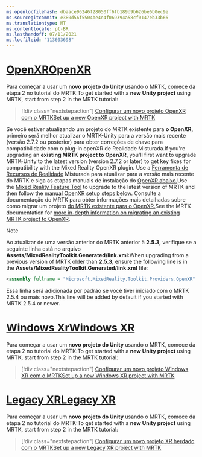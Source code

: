 ```yaml
---
ms.openlocfilehash: dbaace96246f28050ff6fb189d9b626be6b0ec9e
ms.sourcegitcommit: e380d56f5504be4e4f069394a58cf0147eb33b66
ms.translationtype: MT
ms.contentlocale: pt-BR
ms.lasthandoff: 07/11/2021
ms.locfileid: "113603698"
---
```

# <a name="openxr"></a>[<span data-ttu-id="ae215-101">OpenXR</span><span class="sxs-lookup"><span data-stu-id="ae215-101">OpenXR</span></span>](#tab/openxr)

<span data-ttu-id="ae215-102">Para começar a usar um **novo projeto do Unity** usando o MRTK, comece da etapa 2 no tutorial do MRTK:</span><span class="sxs-lookup"><span data-stu-id="ae215-102">To get started with a **new Unity project** using MRTK, start from step 2 in the MRTK tutorial:</span></span>

> [!div class="nextstepaction"]
> [<span data-ttu-id="ae215-103">Configurar um novo projeto OpenXR com o MRTK</span><span class="sxs-lookup"><span data-stu-id="ae215-103">Set up a new OpenXR project with MRTK</span></span>](../../tutorials/mr-learning-base-02.md?tabs=openxr)

<span data-ttu-id="ae215-104">Se você estiver atualizando um projeto do MRTK existente para **o OpenXR,** primeiro será melhor atualizar o MRTK-Unity para a versão mais recente (versão 2.7.2 ou posterior) para obter correções de chave para compatibilidade com o plug-in openXR de Realidade Misturada.</span><span class="sxs-lookup"><span data-stu-id="ae215-104">If you're upgrading an **existing MRTK project to OpenXR**, you'll first want to upgrade MRTK-Unity to the latest version (version 2.7.2 or later) to get key fixes for compatibility with the Mixed Reality OpenXR plugin.</span></span>  <span data-ttu-id="ae215-105">Use a [Ferramenta de Recursos de Realidade](../../welcome-to-mr-feature-tool.md) Misturada para atualizar para a versão mais recente do MRTK e siga as etapas manuais de instalação do [OpenXR abaixo.](#manual-setup-without-mrtk)</span><span class="sxs-lookup"><span data-stu-id="ae215-105">Use the [Mixed Reality Feature Tool](../../welcome-to-mr-feature-tool.md) to upgrade to the latest version of MRTK and then follow the [manual OpenXR setup steps below](#manual-setup-without-mrtk).</span></span> <span data-ttu-id="ae215-106">Consulte a documentação do MRTK para obter informações mais detalhadas sobre como migrar um projeto [do MRTK existente para o OpenXR.](/windows/mixed-reality/mrtk-unity/configuration/getting-started-with-mrtk-and-xrsdk#configuring-mrtk-for-the-xr-sdk-pipeline)</span><span class="sxs-lookup"><span data-stu-id="ae215-106">See the MRTK documentation for [more in-depth information on migrating an existing MRTK project to OpenXR](/windows/mixed-reality/mrtk-unity/configuration/getting-started-with-mrtk-and-xrsdk#configuring-mrtk-for-the-xr-sdk-pipeline).</span></span>

> [!NOTE]
> <span data-ttu-id="ae215-107">Ao atualizar de uma versão anterior do MRTK anterior à **2.5.3,** verifique se a seguinte linha está no arquivo **Assets/MixedRealityToolkit.Generated/link.xml:**</span><span class="sxs-lookup"><span data-stu-id="ae215-107">When upgrading from a previous version of MRTK older than **2.5.3**, ensure the following line is in the **Assets/MixedRealityToolkit.Generated/link.xml** file:</span></span>
>
> ```xml
> <assembly fullname = "Microsoft.MixedReality.Toolkit.Providers.OpenXR" preserve="all"/>
> ```
>
> <span data-ttu-id="ae215-108">Essa linha será adicionada por padrão se você tiver iniciado com o MRTK 2.5.4 ou mais novo.</span><span class="sxs-lookup"><span data-stu-id="ae215-108">This line will be added by default if you started with MRTK 2.5.4 or newer.</span></span>

# <a name="windows-xr"></a>[<span data-ttu-id="ae215-109">Windows Xr</span><span class="sxs-lookup"><span data-stu-id="ae215-109">Windows XR</span></span>](#tab/windowsxr)

<span data-ttu-id="ae215-110">Para começar a usar um **novo projeto do Unity** usando o MRTK, comece da etapa 2 no tutorial do MRTK:</span><span class="sxs-lookup"><span data-stu-id="ae215-110">To get started with a **new Unity project** using MRTK, start from step 2 in the MRTK tutorial:</span></span>

> [!div class="nextstepaction"]
> [<span data-ttu-id="ae215-111">Configurar um novo projeto Windows XR com o MRTK</span><span class="sxs-lookup"><span data-stu-id="ae215-111">Set up a new Windows XR project with MRTK</span></span>](../../tutorials/mr-learning-base-02.md?tabs=winxr)

# <a name="legacy-xr"></a>[<span data-ttu-id="ae215-112">Legacy XR</span><span class="sxs-lookup"><span data-stu-id="ae215-112">Legacy XR</span></span>](#tab/legacy)

<span data-ttu-id="ae215-113">Para começar a usar um **novo projeto do Unity** usando o MRTK, comece da etapa 2 no tutorial do MRTK:</span><span class="sxs-lookup"><span data-stu-id="ae215-113">To get started with a **new Unity project** using MRTK, start from step 2 in the MRTK tutorial:</span></span>

> [!div class="nextstepaction"]
> [<span data-ttu-id="ae215-114">Configurar um novo projeto XR herdado com o MRTK</span><span class="sxs-lookup"><span data-stu-id="ae215-114">Set up a new Legacy XR project with MRTK</span></span>](../../tutorials/mr-learning-base-02.md?tabs=wsa)
